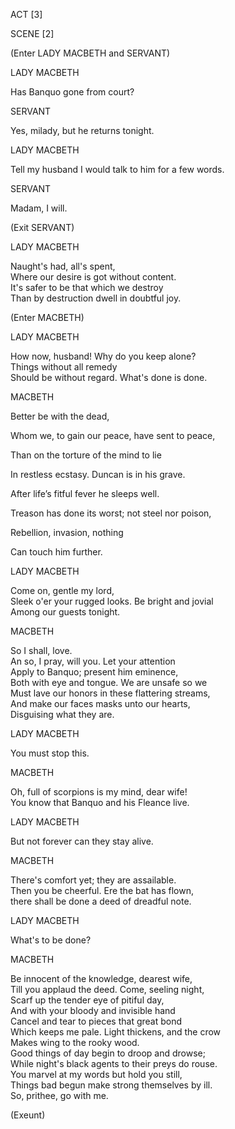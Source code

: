 ACT \[3\]

SCENE \[2\]

(Enter LADY MACBETH and SERVANT)

LADY MACBETH

Has Banquo gone from court?

SERVANT

Yes, milady, but he returns tonight.

LADY MACBETH

Tell my husband I would talk to him for a few words.

SERVANT

Madam, I will.

(Exit SERVANT)

LADY MACBETH

Naught's had, all's spent,  
Where our desire is got without content.  
It's safer to be that which we destroy  
Than by destruction dwell in doubtful joy.

(Enter MACBETH)

LADY MACBETH

How now, husband! Why do you keep alone?  
Things without all remedy  
Should be without regard. What's done is done.

MACBETH

Better be with the dead,

Whom we, to gain our peace, have sent to peace,

Than on the torture of the mind to lie

In restless ecstasy. Duncan is in his grave.

After life’s fitful fever he sleeps well.

Treason has done its worst; not steel nor poison,

Rebellion, invasion, nothing

Can touch him further.

LADY MACBETH

Come on, gentle my lord,  
Sleek o'er your rugged looks. Be bright and jovial  
Among our guests tonight.

MACBETH

So I shall, love.  
An so, I pray, will you. Let your attention  
Apply to Banquo; present him eminence,  
Both with eye and tongue. We are unsafe so we  
Must lave our honors in these flattering streams,  
And make our faces masks unto our hearts,  
Disguising what they are.

LADY MACBETH

You must stop this.

MACBETH

Oh, full of scorpions is my mind, dear wife!  
You know that Banquo and his Fleance live.

LADY MACBETH

But not forever can they stay alive.

MACBETH

There's comfort yet; they are assailable.  
Then you be cheerful. Ere the bat has flown,  
there shall be done a deed of dreadful note.

LADY MACBETH

What's to be done?

MACBETH

Be innocent of the knowledge, dearest wife,  
Till you applaud the deed. Come, seeling night,  
Scarf up the tender eye of pitiful day,  
And with your bloody and invisible hand  
Cancel and tear to pieces that great bond  
Which keeps me pale. Light thickens, and the crow  
Makes wing to the rooky wood.  
Good things of day begin to droop and drowse;  
While night's black agents to their preys do rouse.  
You marvel at my words but hold you still,  
Things bad begun make strong themselves by ill.  
So, prithee, go with me.

(Exeunt)